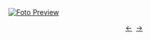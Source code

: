 [![Foto Preview](preview/n767.avif)](https://20essentials.github.io/project-000-767)

<div align="center" style="display: flex; justify-content: center;">
  <a  href="https://github.com/20essentials/project-000-766" target="_blank">&#8592;</a>
  &nbsp;&nbsp;
  <a  href="https://github.com/20essentials/project-000-768" target="_blank">&#8594;</a>
</div>
